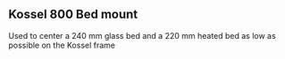 ## Kossel 800 Bed mount

Used to center a 240 mm glass bed and a 220 mm heated bed as low as possible on the Kossel frame
